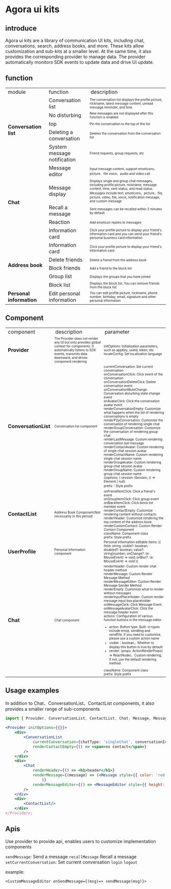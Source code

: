 # Agora ui kits

## introduce

Agora ui kits are a library of communication UI kits, including chat, conversations, search, address books, and more. These kits allow customization and sub-kits at a smaller level. At the same time, it also provides the corresponding provider to manage data. The provider automatically monitors SDK events to update data and drive UI update.

## function

<table>
    <tr>
        <td>module</td>
        <td>function</td>
        <td>description</td>
    </tr>
   <tr>
      <td rowspan="6" style=font-weight:bold>Conversation list</td>
   </tr>
   <tr>
      <td>Conversation list</td>
      <td style=font-size:10px>The conversation list displays the profile picture, nickname, latest message content, unread message reminder, and time</td>
   </tr>
   <tr>
      <td>No disturbing</td>
      <td style=font-size:10px>New messages are not displayed after this function is enabled</td>
   </tr>
   <tr>
      <td>top</td>
      <td style=font-size:10px>Pin the conversation to the top of the list</td>
   </tr>
   <tr>
      <td>Deleting a conversation</td>
      <td style=font-size:10px>Deletes the conversation from the conversation list</td>
   </tr>
   <tr>
      <td>System message notification</td>
      <td style=font-size:10px>Friend requests, group requests, etc</td>
   </tr>
    <tr>
      <td rowspan="6" style=font-weight:bold>Chat</td>
   </tr>
   <tr>
      <td>Message editor</td>
      <td style=font-size:10px>Input message content, support emoticons、picture、file voice、audio and video call</td>
   </tr>
   <tr>
      <td>Message display</td>
      <td style=font-size:10px>Displays single and group chat messages, including profile picture, nickname, message content, time, sent status, and read status. Messages include text, emoticons、picture、file, picture, video, file, voice, notification message, and custom message</td>
   </tr>
   <tr>
      <td>Recall a message</td>
      <td style=font-size:10px>Sent messages can be recalled within 2 minutes by default</td>
   </tr>
   <tr>
      <td>Reaction</td>
      <td style=font-size:10px>Add emoticon replies to messages</td>
   </tr>
   <tr>
      <td>Information card</td>
      <td style=font-size:10px>Click your profile picture to display your friend's information card and you can send your friend's personal business card information</td>
   </tr>
   <tr>
      <td rowspan="6" style=font-weight:bold>Address book</td>
   </tr>
   <tr>
      <td>Information card</td>
      <td style=font-size:10px>Click your profile picture to display your friend's information card</td>
   </tr>
   <tr>
      <td>Delete friends</td>
      <td style=font-size:10px>Delete a friend from the address book</td>
   </tr>
   <tr>
      <td>Block friends</td>
      <td style=font-size:10px>Add a friend to the block list</td>
   </tr>
   <tr>
      <td>Group list</td>
      <td style=font-size:10px>Displays the groups that you have joined</td>
   </tr>
   <tr>
      <td>Block list</td>
      <td style=font-size:10px>Displays the block list. You can remove friends from the block list</td>
   </tr>
   <tr>
      <td rowspan="3" style=font-weight:bold>Personal information</td>
   </tr>
   <tr>
      <td>Edit personal information</td>
      <td style=font-size:10px>You can edit profile picture, nickname, phone number, birthday, email, signature and other personal information</td>
   </tr>
</table>

## Component

<table>
    <tr>
        <td>component</td>
        <td>description</td>
        <td>parameter</td>
    </tr> 
   <tr>
      <td style=font-weight:bold>Provider</td>
      <td style=font-size:10px>The Provider does not render any UI but only provides global context for components. It automatically listens to SDK events, transmits data downward, and drives component rendering</td>
      <td style=font-size:10px>
      initOptions: Initialization parameters, such as appKey, useId, token, etc  <br/>
      localeConfig: Set localization language <br/>
      </td>
   </tr>
   <tr>
      <td style=font-weight:bold>ConversationList</td>
      <td style=font-size:10px>Conversation list component</td>
      <td style=font-size:10px>
      currentConversation: Set current conversation <br/>
      onConversationClick: Click event of the conversation <br/>
      onConversationDeleteClick: Delete conversation event <br/>
      onConversationMuteChange: Conversation disturbing state change event <br/>
      onAvatarClick: Click the conversation avatar event <br/>
      renderConversationEmpty: Customize what happens when the list of rendering conversations is empty <br/>
      renderP2pConversation: Customize the conversation of rendering single chat <br/>
      renderGroupConversation: Customize the conversation of rendering group chat <br/>
      renderLastMessage: Custom rendering conversation last message <br/>
      renderContactAvatar: Custom rendering of single chat session avatar <br/>
      renderContactName: Custom rendering single chat session name <br/>
      renderGroupAvatar: Custom rendering group chat session avatar <br/>
      renderGroupName: Custom rendering group chat session name <br/>
      ((options: { session: ISession; }) => Element | null)<br/>
      prefix：Style prefix<br/>
      </td>
   </tr>
   <tr>
      <td style=font-weight:bold>ContactList</td>
      <td style=font-size:10px>Address Book Component(Not necessarily in this period)</td>
      <td style=font-size:10px>
      onFriendItemClick: Click a friend's event <br/>
      onGroupItemClick: Click group event <br/>
      onBlackItemClick: Click block list member event <br/>
      renderContactEmpty: Customize rendering content without contacts <br/>
      renderHeader: Customize rendering the top content of the address book <br/>
      renderCustomContact: Custom Render Contact Component <br/>
      className: Component class <br/>
      prefix: Style prefix<br/>
      </td>
   </tr>
   <tr>
      <td style=font-weight:bold>UserProfile</td>
      <td style=font-size:10px>Personal information component</td>
      <td style=font-size:10px>
      Personal information editable items:
      [{
         field: string;
         visible?: boolean;
         disabled?: boolean;
         value?: string|number;
         onChange?: (e: MouseEvent) => void;
         onBlur?: (e: MouseEvent) => void
      }]
      </td>
   </tr>
   <tr>
      <td style=font-weight:bold>Chat</td>
      <td style=font-size:10px>Chat component</td>
      <td style=font-size:10px>
      renderHeader: Custom render chat header method <br/>
      renderMessage: Custom Render Message Method <br/>
      renderMessageEditor: Custom Render Message Sender Method <br/>
      renderEmpty: Customize what to render without messages <br/>
      renderInputPlaceHolder: Custom render message input box placeholder<br/>
      onMessageClick: Click Message Event <br/>
      onMessageAvatarClick: Click the message header event <br/>
      actions: Configuration of various function buttons in the message editor
      <ul>
         <li>action: Button type. Built-in types include emoji, sendImg and sendFile. If you need to customize, please use a custom action name</li>
         <li>visible：boolean，Whether to display this button is true by default</li>
         <li>render: (props: ActionRenderProps) => ReactNode}，Custom rendering, if not, use the default rendering method</li>
      </ul>
      className: Component class<br/>
      prefix: Style prefix<br/>
      </td>
   </tr>
</table>

## Usage examples

In addition to Chat、ConversationList、ContactList components, it also provides a smaller range of sub-components

```jsx
import { Provider, ConversationList, ContactList, Chat, Message, MessageEditor } from 'agora-chat-uikit';

<Provider initOptions={{}}>
    <div>
        <ConversationList
            currentConversation={chatType: 'singleChat', conversationId: 'tom'}
            renderContactEmpty={() => <span>no contact</span>}
        />
    </div>
    <div>
        <Chat
            renderHeader={() => <h1>header</h1>}
            renderMessage={(message) => (<Message style={{ color: 'red' }}>{message}</Message>
                )}
            renderMessageEditor={() => <MessageEditor style={{ height: '200px' }}>}
        />
    </div>
    <div>
        <ContactList/>
    </div>
</Provider>;
```

## Apis

Use provider to provide api,
enables users to customize implementation components

`sendMessage`: Send a message
`recallMessage` Recall a message
`setCurrentConversation`: Set current conversation
`login`
`logout`

example:

```JSX
<CustomMessageEditor onSendMessage={(msg)=> sendMessage(msg)}>
```
